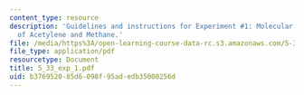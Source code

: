 ```yaml
---
content_type: resource
description: 'Guidelines and instructions for Experiment #1: Molecular Spectroscopy
  of Acetylene and Methane.'
file: /media/https%3A/open-learning-course-data-rc.s3.amazonaws.com/5-33-advanced-chemical-experimentation-and-instrumentation-fall-2007/b376952085d6098f95adedb35000256d_5_33_exp_1.pdf
file_type: application/pdf
resourcetype: Document
title: 5_33_exp_1.pdf
uid: b3769520-85d6-098f-95ad-edb35000256d
---
```

